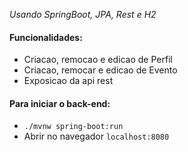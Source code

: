 *Usando SpringBoot, JPA, Rest e H2*

#### Funcionalidades:
* Criacao, remocao e edicao de Perfil
* Criacao, remocar e edicao de Evento
* Exposicao da api rest

#### Para iniciar o back-end:
* ```./mvnw spring-boot:run```
* Abrir no navegador ```localhost:8080```
